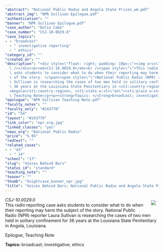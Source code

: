 ```yaml
---
"abstract": "National Public Radio and Angola State Prison_wm.pdf"
"abstract_img": "NPR Sullivan Epilogue.pdf"
"authentication": ""
"banner": "NPR Sullivan Epilogue.pdf"
"case_author": "Delia Cabe"
"case_number": "CSJ-10-0029.0"
"case_topics":
- - "broadcast"
  - " investigative reporting"
  - " ethics"
"category_id": ""
"created_on": ""
"description": "<div style=\"float: right; padding: 10px;\"><img src=\"/casestudy/files/photos/409/abstract.jpg\"\
  \ /></div><p><em>CSJ-10.0029.0</em><br /><span style=\"\">This radio reporting case\
  \ asks students to consider what to do when their reporting may harm the subject\
  \ of the story. </span><span style=\"\">National Public Radio (NPR) reporter Laura\
  \ Sullivan is researching the cases of two men held in solitary confinement for\
  \ 36 years at the Louisiana State Penitentiary in <st1:country-region w:st=\"on\"\
  >Angola</st1:country-region>, <st1:state w:st=\"on\"><st1:place w:st=\"on\">Louisiana</st1:place></st1:state>.</span></p><p>Epilogue,\
  \ Teaching Note</p><p><strong>Topics: </strong>broadcast; investigative; ethics</p>"
"epologue": "NPR Sullivan Teaching Note.pdf"
"faculty_notes": ""
"faculty_only": "#243770"
"id": "54"
"layout": "#243770"
"link_color": "npr.org.jpg"
"linked_classes": "yes"
"news_org": "National Public Radio"
"price": "5.95"
"redtext": ""
"related_cases":
- - "43"
  - " 14"
"school": "17"
"slug": "Voices Behind Bars"
"status_id": "standard"
"teaching_note": ""
"teaser": ""
"thumb": "knightcase_banner_npr.jpg"
"title": "Voices Behind Bars: National Public Radio and Angola State Prison"
---
```

<div style="float: right; padding: 10px;"><img src="/casestudy/files/photos/409/abstract.jpg" /></div><p><em>CSJ-10.0029.0</em><br /><span style="">This radio reporting case asks students to consider what to do when their reporting may harm the subject of the story. </span><span style="">National Public Radio (NPR) reporter Laura Sullivan is researching the cases of two men held in solitary confinement for 36 years at the Louisiana State Penitentiary in <st1:country-region w:st="on">Angola</st1:country-region>, <st1:state w:st="on"><st1:place w:st="on">Louisiana</st1:place></st1:state>.</span></p><p>Epilogue, Teaching Note</p><p><strong>Topics: </strong>broadcast; investigative; ethics</p>
